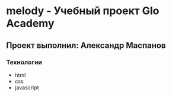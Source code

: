 # melody - Учебный проект Glo Academy
## Проект выполнил: Александр Маспанов

### Технологии
- html
- css
- javascript
